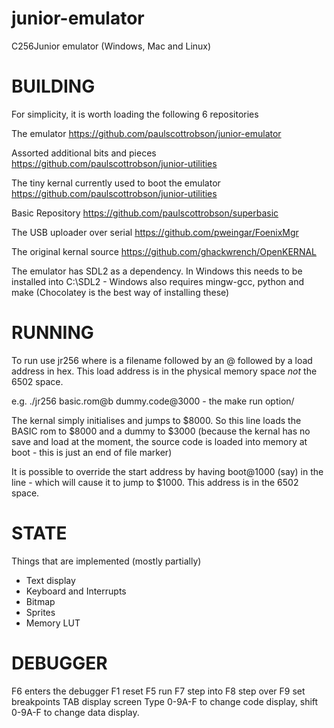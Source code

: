 # junior-emulator

C256Junior emulator (Windows, Mac and Linux)

BUILDING
========

For simplicity, it is worth loading the following 6 repositories

The emulator
https://github.com/paulscottrobson/junior-emulator

Assorted additional bits and pieces
https://github.com/paulscottrobson/junior-utilities

The tiny kernal currently used to boot the emulator
https://github.com/paulscottrobson/junior-utilities

Basic Repository
https://github.com/paulscottrobson/superbasic

The USB uploader over serial
https://github.com/pweingar/FoenixMgr

The original kernal source
https://github.com/ghackwrench/OpenKERNAL

The emulator has SDL2 as a dependency. In Windows this needs to be installed into C:\SDL2 - Windows also requires mingw-gcc, python and make
(Chocolatey is the best way of installing these)

RUNNING
=======

To run use jr256 <file> <file> <file> where <file> is a filename followed by an @ followed by a load address in hex. This load address is in
the physical memory space *not* the 6502 space.

e.g. ./jr256 basic.rom@b	dummy.code@3000 - the make run option/

The kernal simply initialises and jumps to $8000. So this line loads the BASIC rom to $8000 and a dummy to $3000 (because the kernal has
no save and load at the moment, the source code is loaded into memory at boot - this is just an end of file marker)

It is possible to override the start address by having boot@1000 (say) in the line - which will cause it to jump to $1000. This address is in
the 6502 space.

STATE
=====

Things that are implemented (mostly partially)

- Text display
- Keyboard and Interrupts
- Bitmap
- Sprites
- Memory LUT

DEBUGGER
========

F6 enters the debugger
F1 reset
F5 run
F7 step into
F8 step over
F9 set breakpoints
TAB display screen
Type 0-9A-F to change code display, shift 0-9A-F to change data display.
